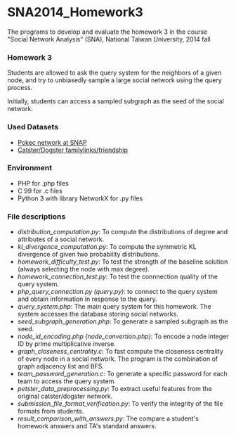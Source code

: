 SNA2014_Homework3
=================

The programs to develop and evaluate the homework 3 in the course "Social Network Analysis" (SNA), National Taiwan University, 2014 fall

### Homework 3

Students are allowed to ask the query system for the neighbors of a given node, and try to unbiasedly sample a large social network using the query process.

Initially, students can access a sampled subgraph as the seed of the social network.

### Used Datasets

- [Pokec network at SNAP](http://snap.stanford.edu/data/soc-pokec.html)
- [Catster/Dogster familylinks/friendship](http://konect.uni-koblenz.de/networks/petster-carnivore)

### Environment

- PHP for .php files
- C 99 for .c files
- Python 3 with library NetworkX for .py files

### File descriptions

- *distribution_computation.py*: To compute the distributions of degree and attributes of a social network.
- *kl_divergence_computation.py*: To compute the symmetric KL divergence of given two probability distributions.
- *homework_difficulty_test.py*: To test the strength of the baseline solution (always selecting the node with max degree).
- *homework_connection_test.py*: To test the connnection quality of the query system.
- *php_query_connection.py (query.py)*: to connect to the query system and obtain information in response to the query.
- *query_system.php*: The main query system for this homework. The system accesses the database storing social networks.
- *seed_subgraph_generation.php*: To generate a sampled subgraph as the seed.
- *node_id_encoding.php (node_convertion.php)*: To encode a node integer ID by prime multiplicative inverse.
- *graph_closeness_centrality.c*: To fast compute the closeness centrality of every node in a social network. The program is the combination of graph adjacency list and BFS.
- *team_password_generation.c*: To generate a specific password for each team to access the query system. 
- *petster_data_preprocessing.py*: To extract useful features from the original catster/dogster network.
- *submission_file_format_verification.py*: To verify the integrity of the file formats from students.
- *result_comparison_with_answers.py*: The compare a student's homework answers and TA's standard answers.
